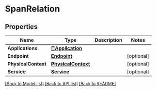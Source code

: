 # SpanRelation

## Properties

Name | Type | Description | Notes
------------ | ------------- | ------------- | -------------
**Applications** | [**[]Application**](Application.md) |  | 
**Endpoint** | [**Endpoint**](Endpoint.md) |  | [optional] 
**PhysicalContext** | [**PhysicalContext**](PhysicalContext.md) |  | [optional] 
**Service** | [**Service**](Service.md) |  | [optional] 

[[Back to Model list]](../README.md#documentation-for-models) [[Back to API list]](../README.md#documentation-for-api-endpoints) [[Back to README]](../README.md)


